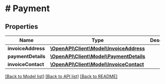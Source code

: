 # # Payment

## Properties

Name | Type | Description | Notes
------------ | ------------- | ------------- | -------------
**invoiceAddress** | [**\OpenAPI\Client\Model\InvoiceAddress**](InvoiceAddress.md) |  |
**paymentDetails** | [**\OpenAPI\Client\Model\PaymentDetails**](PaymentDetails.md) |  |
**invoiceContact** | [**\OpenAPI\Client\Model\InvoiceContact**](InvoiceContact.md) |  |

[[Back to Model list]](../../README.md#models) [[Back to API list]](../../README.md#endpoints) [[Back to README]](../../README.md)
